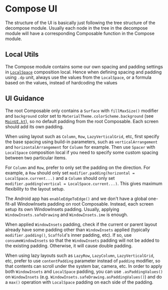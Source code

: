 # Compose UI

The structure of the UI is basically just following the tree structure of the decompose module. Usually each node in the tree in the decompose module will have a corresponding Composable function in the Compose module.

## Local Utils

The Compose module contains some our own spacing and padding settings in [`LocalSpace`](../../conduit-frontend/frontend-compose-ui/src/commonMain/kotlin/mikufan/cx/conduit/frontend/ui/theme/Space.kt) composition local. Hence when defining spacing and padding using `.dp` unit, always use the values from the `LocalSpace`, or a formula based on the values, instead of hardcoding the values

## UI Guidance

The root Composable only contains a `Surface` with `fillMaxSize()` modifier and `background` color set to `MaterialTheme.colorScheme.background` (see [`MainUI.kt`](../../conduit-frontend/frontend-compose-ui/src/commonMain/kotlin/mikufan/cx/conduit/frontend/ui/MainUI.kt)), so no default padding from the root Composable. Each screen should add its own padding.

When using layout such as `Column`, `Row`, `LazyVerticalGrid`, etc, first specify the base spacing using build-in parameters, such as  `verticalArrangement` and `horizontalArrangement` for `Column` for example. Then use `Spacer` with `LocalSpace` composition local if you need to specify some custom spacing between two particular items.

For `Column` and `Row`, prefer to only set the padding on the direction. For example, a `Row` should only set `modifier.padding(horizontal = LocalSpace.current...)` and a `Column` should only set `modifier.padding(vertical = LocalSpace.current...)`. This gives maximum flexibility to the layout setup.

The Android app has `enableEdgeToEdge()` and we don't have a global one-fit-all WindowInsets padding on root Composable. Instead, each screen setup its own WindowInsets padding. Usually, applying `WindowInsets.safeDrawing` and `WindowInsets.ime` is enough.

When applied `WindowInsets` padding, check if the current or parent layout already have some padding other than `WindowInsets` applied (typically `modifier.padding()`, `Scaffold`'s inner padding, etc). If so, use `consumeWindowInsets` so that the `WindowInsets` padding will not be added to the existing padding. Otherwise, it will cause double padding.

When using lazy layouts such as `LazyRow`, `LazyColumn`, `LazyVerticalGrid`, etc, prefer to use `contentPadding` parameter instead of `padding` modifier, so that contents can scroll under the system bar, camera, etc. In order to apply both `WindowInsets` and `LocalSpace` padding, you can use `.asPaddingValues()` on `WindowInsets` (e.g. `WindowInsets.safeDrawing.asPaddingValues()`) and do a `max()` operation with `LocalSpace` padding on each side of the padding.
